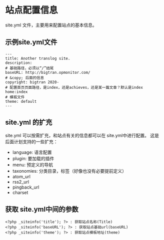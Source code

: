 # 站点配置信息

site.yml 文件，主要用来配置站点的基本信息。

## 示例site.yml文件

```
---
title: Another translog site.
description:
# 基础路径，必须以“/”结尾
baseURL: http://bigtran.opmonitor.com/
# &copy; 后面的信息
copyright: bigtran 2020-
# 配置首页页面路径，是index，还是achieves，还是某一篇文章？默认是index
home:index
# 模板文件
theme: default
---
```

## site.yml 的扩充

site.yml 可以按需扩充，和站点有关的信息都可以在 site.yml中进行配置。
这是后面计划支持的一些扩充：
- language: 语言配置
- plugin: 要加载的插件
- menu: 预定义的导航
- taxonomies: 分类目录，标签（好像也没有必要提前定义）
- atom_url
- rss2_url
- pingback_url
- charset

## 获取 site.yml中间的参数

```
<?php _siteinfo('title'); ?> : 获取站点名称(Title)
<?php _siteinfo('baseURL'); ?> : 获取站点基础url(baseURL)
<?php _siteinfo('theme'); ?> : 获取站点模板地址(theme)
```
